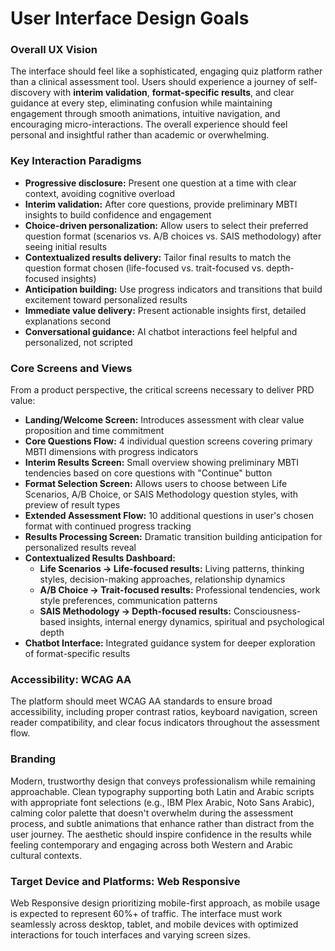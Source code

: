 # User Interface Design Goals

### Overall UX Vision

The interface should feel like a sophisticated, engaging quiz platform rather than a clinical assessment tool. Users should experience a journey of self-discovery with **interim validation**, **format-specific results**, and clear guidance at every step, eliminating confusion while maintaining engagement through smooth animations, intuitive navigation, and encouraging micro-interactions. The overall experience should feel personal and insightful rather than academic or overwhelming.

### Key Interaction Paradigms

- **Progressive disclosure:** Present one question at a time with clear context, avoiding cognitive overload
- **Interim validation:** After core questions, provide preliminary MBTI insights to build confidence and engagement
- **Choice-driven personalization:** Allow users to select their preferred question format (scenarios vs. A/B choices vs. SAIS methodology) after seeing initial results
- **Contextualized results delivery:** Tailor final results to match the question format chosen (life-focused vs. trait-focused vs. depth-focused insights)
- **Anticipation building:** Use progress indicators and transitions that build excitement toward personalized results
- **Immediate value delivery:** Present actionable insights first, detailed explanations second
- **Conversational guidance:** AI chatbot interactions feel helpful and personalized, not scripted

### Core Screens and Views

From a product perspective, the critical screens necessary to deliver PRD value:

- **Landing/Welcome Screen:** Introduces assessment with clear value proposition and time commitment
- **Core Questions Flow:** 4 individual question screens covering primary MBTI dimensions with progress indicators
- **Interim Results Screen:** Small overview showing preliminary MBTI tendencies based on core questions with "Continue" button
- **Format Selection Screen:** Allows users to choose between Life Scenarios, A/B Choice, or SAIS Methodology question styles, with preview of result types
- **Extended Assessment Flow:** 10 additional questions in user's chosen format with continued progress tracking
- **Results Processing Screen:** Dramatic transition building anticipation for personalized results reveal
- **Contextualized Results Dashboard:** 
  - **Life Scenarios → Life-focused results:** Living patterns, thinking styles, decision-making approaches, relationship dynamics
  - **A/B Choice → Trait-focused results:** Professional tendencies, work style preferences, communication patterns
  - **SAIS Methodology → Depth-focused results:** Consciousness-based insights, internal energy dynamics, spiritual and psychological depth
- **Chatbot Interface:** Integrated guidance system for deeper exploration of format-specific results

### Accessibility: WCAG AA

The platform should meet WCAG AA standards to ensure broad accessibility, including proper contrast ratios, keyboard navigation, screen reader compatibility, and clear focus indicators throughout the assessment flow.

### Branding

Modern, trustworthy design that conveys professionalism while remaining approachable. Clean typography supporting both Latin and Arabic scripts with appropriate font selections (e.g., IBM Plex Arabic, Noto Sans Arabic), calming color palette that doesn't overwhelm during the assessment process, and subtle animations that enhance rather than distract from the user journey. The aesthetic should inspire confidence in the results while feeling contemporary and engaging across both Western and Arabic cultural contexts.

### Target Device and Platforms: Web Responsive

Web Responsive design prioritizing mobile-first approach, as mobile usage is expected to represent 60%+ of traffic. The interface must work seamlessly across desktop, tablet, and mobile devices with optimized interactions for touch interfaces and varying screen sizes.
